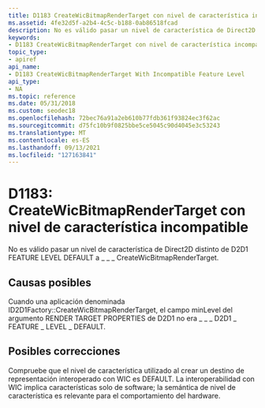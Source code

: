 ```yaml
---
title: D1183 CreateWicBitmapRenderTarget con nivel de característica incompatible
ms.assetid: 4fe32d5f-a2b4-4c5c-b188-0ab86518fcad
description: No es válido pasar un nivel de característica de Direct2D distinto de D2D1 FEATURE LEVEL DEFAULT a \_ \_ \_ CreateWicBitmapRenderTarget.
keywords:
- D1183 CreateWicBitmapRenderTarget con nivel de característica incompatible Direct2D
topic_type:
- apiref
api_name:
- D1183 CreateWicBitmapRenderTarget With Incompatible Feature Level
api_type:
- NA
ms.topic: reference
ms.date: 05/31/2018
ms.custom: seodec18
ms.openlocfilehash: 72bec76a91a2eb610b77fdb361f93824ec3f62ac
ms.sourcegitcommit: d75fc10b9f0825bbe5ce5045c90d4045e3c53243
ms.translationtype: MT
ms.contentlocale: es-ES
ms.lasthandoff: 09/13/2021
ms.locfileid: "127163841"
---
```

# <a name="d1183-createwicbitmaprendertarget-with-incompatible-feature-level"></a>D1183: CreateWicBitmapRenderTarget con nivel de característica incompatible

No es válido pasar un nivel de característica de Direct2D distinto de D2D1 FEATURE LEVEL DEFAULT a \_ \_ \_ CreateWicBitmapRenderTarget.






 

## <a name="possible-causes"></a>Causas posibles

Cuando una aplicación denominada ID2D1Factory::CreateWicBitmapRenderTarget, el campo minLevel del argumento RENDER TARGET PROPERTIES de D2D1 no era \_ \_ \_ D2D1 \_ FEATURE \_ LEVEL \_ DEFAULT.

## <a name="possible-fixes"></a>Posibles correcciones

Compruebe que el nivel de característica utilizado al crear un destino de representación interoperado con WIC es DEFAULT. La interoperabilidad con WIC implica características solo de software; la semántica de nivel de característica es relevante para el comportamiento del hardware.

 

 





